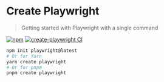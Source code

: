 # Create Playwright

> Getting started with Playwright with a single command

[![npm](https://img.shields.io/npm/v/create-playwright)](https://www.npmjs.com/package/create-playwright)
[![create-playwright CI](https://github.com/microsoft/create-playwright/actions/workflows/ci.yml/badge.svg)](https://github.com/microsoft/create-playwright/actions/workflows/ci.yml)

```bash
npm init playwright@latest
# Or for Yarn
yarn create playwright
# Or for pnpm
pnpm create playwright
```
